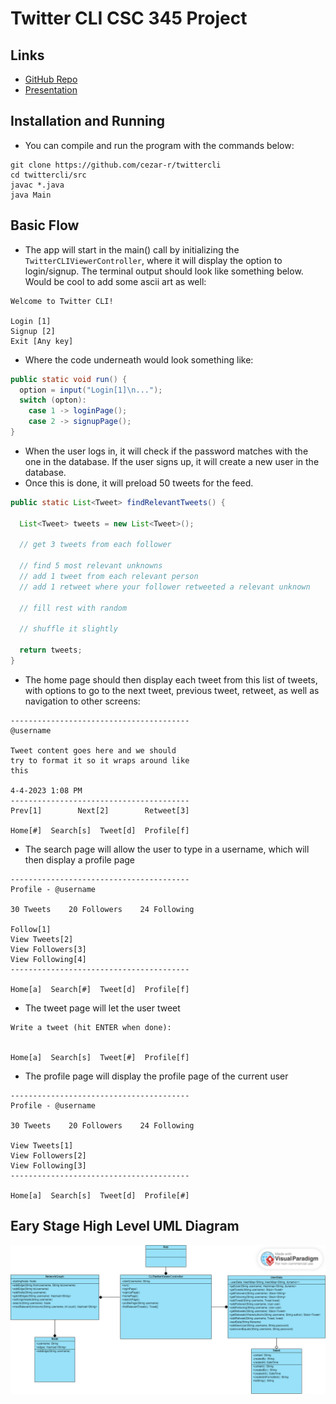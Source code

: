 # Twitter CLI CSC 345 Project

## Links
- [GitHub Repo](https://github.com/cezar-r/twittercli)
- [Presentation](presentation_url_here)

## Installation and Running
- You can compile and run the program with the commands below:
```
git clone https://github.com/cezar-r/twittercli
cd twittercli/src
javac *.java
java Main
```

## Basic Flow 

- The app will start in the main() call by initializing the `TwitterCLIViewerController`, where it will display the option to login/signup. The terminal output should look like something below. Would be cool to add some ascii art as well:

```
Welcome to Twitter CLI!

Login [1]
Signup [2]
Exit [Any key]
```
- Where the code underneath would look something like:

```java
public static void run() {
  option = input("Login[1]\n...");
  switch (opton):
    case 1 -> loginPage();
    case 2 -> signupPage();
}
```

- When the user logs in, it will check if the password matches with the one in the database. If the user signs up, it will create a new user in the database. 
- Once this is done, it will preload 50 tweets for the feed.

```java
public static List<Tweet> findRelevantTweets() {

  List<Tweet> tweets = new List<Tweet>();

  // get 3 tweets from each follower
  
  // find 5 most relevant unknowns
  // add 1 tweet from each relevant person
  // add 1 retweet where your follower retweeted a relevant unknown 
  
  // fill rest with random
  
  // shuffle it slightly
  
  return tweets;
}
```

- The home page should then display each tweet from this list of tweets, with options to go to the next tweet, previous tweet, retweet, as well as navigation to other screens:
```
----------------------------------------
@username

Tweet content goes here and we should 
try to format it so it wraps around like
this

4-4-2023 1:08 PM
----------------------------------------
Prev[1]        Next[2]        Retweet[3]

Home[#]  Search[s]  Tweet[d]  Profile[f]
```

- The search page will allow the user to type in a username, which will then display a profile page
```
----------------------------------------
Profile - @username

30 Tweets    20 Followers    24 Following

Follow[1]
View Tweets[2]
View Followers[3]
View Following[4]
----------------------------------------

Home[a]  Search[#]  Tweet[d]  Profile[f]
```

- The tweet page will let the user tweet 
```
Write a tweet (hit ENTER when done):


Home[a]  Search[s]  Tweet[#]  Profile[f]
```

- The profile page will display the profile page of the current user
```
----------------------------------------
Profile - @username

30 Tweets    20 Followers    24 Following

View Tweets[1]
View Followers[2]
View Following[3]
----------------------------------------

Home[a]  Search[s]  Tweet[d]  Profile[#]
```

## Eary Stage High Level UML Diagram
<img src = "https://github.com/cezar-r/twittercli/blob/main/Untitled.png">

